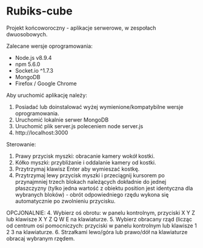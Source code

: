 # Rubiks-cube
Projekt końcoworoczny - aplikacje serwerowe, w zespołach dwuosobowych.

Zalecane wersje oprogramowania:

- Node.js v8.9.4
- npm 5.6.0
- Socket.io ^1.7.3
- MongoDB
- Firefox / Google Chrome

Aby uruchomić aplikację należy:

1. Posiadać lub doinstalować wyżej wymienione/kompatybilne wersje oprogramowania.
2. Uruchomić lokalnie serwer MongoDB
3. Uruchomić plik server.js poleceniem node server.js
4. http://localhost:3000

Sterowanie:

1. Prawy przycisk myszki: obracanie kamery wokół kostki.
2. Kółko myszki: przybliżanie i oddalanie kamery od kostki.
3. Przytrzymaj klawisz Enter aby wymieszać kostkę.
4. Przytrzymaj lewy przycisk myszki i przeciągnij kursorem po przynajmniej trzech blokach należących dokładnie do jednej płaszczyzny (tylko jedna wartość z obiektu position jest identyczna dla wybranych bloków) - obrót odpowiedniego rzędu wykona się automatycznie po zwolnieniu przycisku.

OPCJONALNIE:
4. Wybierz oś obrotu: w panelu kontrolnym, przyciski X Y Z lub klawisze X Y Z Q W E na klawiaturze.
5. Wybierz obracany rząd (licząc od centrum osi pomocniczych: przyciski w panelu kontrolnym lub klawisze 1 2 3 na klawiaturze.
6. Strzałkami lewo/góra lub prawo/dół na klawiaturze obracaj wybranym rzędem.
